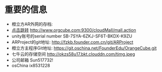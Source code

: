 # 重要的信息

* 橙立方AR外网的存档:
* [点击跳转](http://www.orgcube.com:9300/cloudMall/mall.action) http://www.orgcube.com:9300/cloudMall/mall.action
* unity账号的serial number SB-7SYA-6ZKJ-SF6T-BKDX-K9ZU
* ARProject的git地址: http://fzkb.founder.com.cn/git/ARProject
* 橙立方主程序Git地址: https://git.oschina.net/FounderEdu/OrangeCube.git
* 七牛云的存储空间 http://okzs58u17.bkt.clouddn.com/timg.jpeg
* 公司邮箱 Sun517732!
* osChina ix8531228